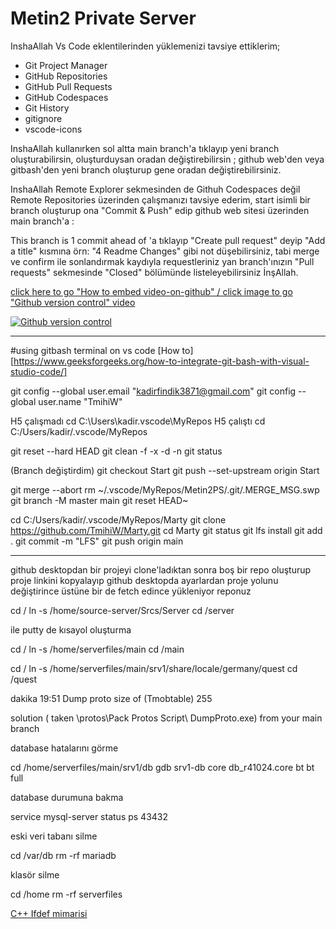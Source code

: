 # Metin2 Private Server
InshaAllah Vs Code eklentilerinden yüklemenizi tavsiye ettiklerim;
- Git Project Manager
- GitHub Repositories
- GitHub Pull Requests
- GitHub Codespaces
- Git History
- gitignore
- vscode-icons

InshaAllah kullanırken sol altta main branch'a tıklayıp yeni branch oluşturabilirsin, oluşturduysan oradan değiştirebilirsin ; github web'den veya gitbash'den yeni branch oluşturup gene oradan değiştirebilirsiniz.

InshaAllah Remote Explorer sekmesinden de Githuh Codespaces değil Remote Repositories üzerinden çalışmanızı tavsiye ederim, start isimli bir branch oluşturup ona "Commit & Push" edip github web sitesi üzerinden main branch'a :

This branch is 1 commit ahead of 'a tıklayıp "Create pull request" deyip "Add a title" kısmına  örn: "4 Readme Changes" gibi not düşebilirsiniz, tabi merge ve confirm ile sonlandırmak kaydıyla requestleriniz yan branch'ınızın "Pull requests" sekmesinde "Closed" bölümünde listeleyebilirsiniz İnşAllah.


[click here to go "How to embed video-on-github" / click image to go "Github version control" video](https://stackoverflow.com/questions/11804820/how-can-i-embed-a-youtube-video-on-github-wiki-pages "video-on-github")

[![Github version control](https://img.youtube.com/vi/6ebE_XxmDWY/3.jpg)](https://www.youtube.com/watch?v=6ebE_XxmDWY "Github version control")


***
#using gitbash terminal on vs code 
[How to][https://www.geeksforgeeks.org/how-to-integrate-git-bash-with-visual-studio-code/]

git config --global user.email "kadirfindik3871@gmail.com"
git config --global user.name "TmihiW"

H5 çalışmadı
cd C:\Users\kadir\.vscode\MyRepos
H5 çalıştı
cd C:/Users/kadir/.vscode/MyRepos


git reset --hard HEAD
git clean -f -x -d -n
git status

(Branch değiştirdim)
git checkout Start
git push --set-upstream origin Start

git merge --abort
rm ~/.vscode/MyRepos/Metin2PS/.git/.MERGE_MSG.swp
git branch -M master main
git reset HEAD~ 


cd C:/Users/kadir/.vscode/MyRepos/Marty
git clone https://github.com/TmihiW/Marty.git
cd Marty
git status
git lfs install
git add .
git commit -m "LFS"
git push origin main

***

github desktopdan bir projeyi clone'ladıktan sonra boş bir repo oluşturup proje linkini kopyalayıp github desktopda ayarlardan proje yolunu değiştirince üstüne bir de fetch edince yükleniyor reponuz


cd /
ln -s /home/source-server/Srcs/Server
cd /server

ile putty de kısayol oluşturma

cd /
ln -s /home/serverfiles/main
cd /main


cd /
ln -s /home/serverfiles/main/srv1/share/locale/germany/quest
cd /quest


dakika 19:51 
Dump proto size of (Tmobtable) 255


solution ( taken \protos\Pack Protos Script\ DumpProto.exe)  from your main branch




database hatalarını görme

cd /home/serverfiles/main/srv1/db
gdb srv1-db
core db_r41024.core
bt
bt full


database durumuna bakma

service mysql-server status
ps 43432


eski veri tabanı silme

cd /var/db
rm -rf mariadb

klasör silme

cd /home
rm -rf serverfiles


[C++ Ifdef mimarisi](https://youtu.be/RU5JUHAiR18)



